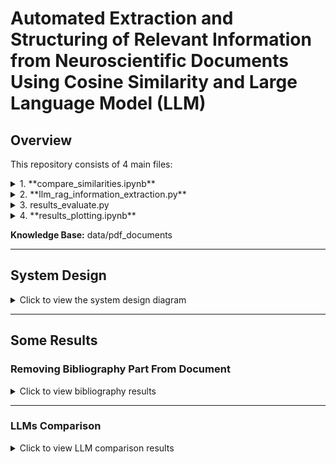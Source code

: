 # Automated Extraction and Structuring of Relevant Information from Neuroscientific Documents Using Cosine Similarity and Large Language Model (LLM)

## Overview

This repository consists of 4 main files:

<details>
<summary>1. **compare_similarities.ipynb**</summary>
This file contains similarity matrix calculation and comparisons of similarity matrices according to similarity function and embedding model, along with plotting.

</details>

<details>
<summary>2. **llm_rag_information_extraction.py**</summary>
This file contains text generation with LLM using RAG and exporting LLM result CSV.

</details>

<details>
**<summary>3. results_evaluate.py</summary>**
This file contains post-processing of LLM results and pre-processing of Eilts' results. It also applies ranking to both results and calculates correlation coefficients for them.

</details>

<details>
<summary>4. **results_plotting.ipynb**</summary>
This file contains plotting LLM results.

</details>

**Knowledge Base:** data/pdf_documents 



---

## System Design

<details>
<summary>Click to view the system design diagram</summary>

![System Design](images/diagram.png)

</details>

---

## Some Results

### Removing Bibliography Part From Document

<details>
<summary>Click to view bibliography results</summary>

![Bibliography Result](images/bib-AA.png)

![Bibliography Result](images/bib-IEA.png)

![Bibliography Result](images/bib-MI.png)

</details>

---

### LLMs Comparison

<details>
<summary>Click to view LLM comparison results</summary>

![LLM Models Comparison for AA](images/llm-models-AA-S.png)

![LLM Models Comparison for IEA](images/llm-models-IEA-S.png)

![LLM Models Comparison for MI](images/llm-models-MI-S.png)

</details>
